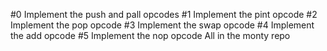 #0 Implement the push and pall opcodes
#1 Implement the pint opcode
#2 Implement the pop opcode
#3 Implement the swap opcode
#4 Implement the add opcode
#5 Implement the nop opcode
All in the monty repo